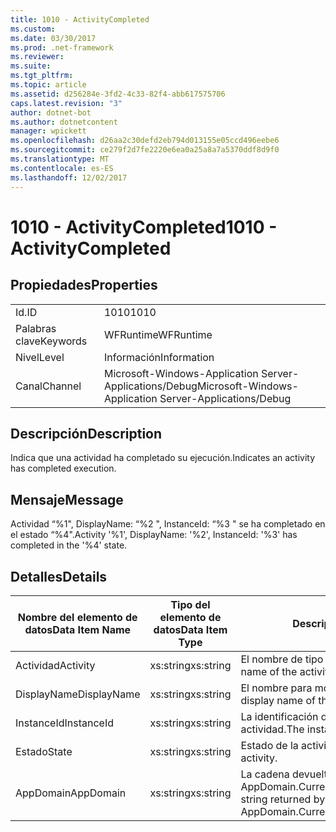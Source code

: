 ```yaml
---
title: 1010 - ActivityCompleted
ms.custom: 
ms.date: 03/30/2017
ms.prod: .net-framework
ms.reviewer: 
ms.suite: 
ms.tgt_pltfrm: 
ms.topic: article
ms.assetid: d256284e-3fd2-4c33-82f4-abb617575706
caps.latest.revision: "3"
author: dotnet-bot
ms.author: dotnetcontent
manager: wpickett
ms.openlocfilehash: d26aa2c30defd2eb794d013155e05ccd496eebe6
ms.sourcegitcommit: ce279f2d7fe2220e6ea0a25a8a7a5370ddf8d9f0
ms.translationtype: MT
ms.contentlocale: es-ES
ms.lasthandoff: 12/02/2017
---
```

# <a name="1010---activitycompleted"></a><span data-ttu-id="ea0a4-102">1010 - ActivityCompleted</span><span class="sxs-lookup"><span data-stu-id="ea0a4-102">1010 - ActivityCompleted</span></span>
## <a name="properties"></a><span data-ttu-id="ea0a4-103">Propiedades</span><span class="sxs-lookup"><span data-stu-id="ea0a4-103">Properties</span></span>  
  
|||  
|-|-|  
|<span data-ttu-id="ea0a4-104">Id.</span><span class="sxs-lookup"><span data-stu-id="ea0a4-104">ID</span></span>|<span data-ttu-id="ea0a4-105">1010</span><span class="sxs-lookup"><span data-stu-id="ea0a4-105">1010</span></span>|  
|<span data-ttu-id="ea0a4-106">Palabras clave</span><span class="sxs-lookup"><span data-stu-id="ea0a4-106">Keywords</span></span>|<span data-ttu-id="ea0a4-107">WFRuntime</span><span class="sxs-lookup"><span data-stu-id="ea0a4-107">WFRuntime</span></span>|  
|<span data-ttu-id="ea0a4-108">Nivel</span><span class="sxs-lookup"><span data-stu-id="ea0a4-108">Level</span></span>|<span data-ttu-id="ea0a4-109">Información</span><span class="sxs-lookup"><span data-stu-id="ea0a4-109">Information</span></span>|  
|<span data-ttu-id="ea0a4-110">Canal</span><span class="sxs-lookup"><span data-stu-id="ea0a4-110">Channel</span></span>|<span data-ttu-id="ea0a4-111">Microsoft-Windows-Application Server-Applications/Debug</span><span class="sxs-lookup"><span data-stu-id="ea0a4-111">Microsoft-Windows-Application Server-Applications/Debug</span></span>|  
  
## <a name="description"></a><span data-ttu-id="ea0a4-112">Descripción</span><span class="sxs-lookup"><span data-stu-id="ea0a4-112">Description</span></span>  
 <span data-ttu-id="ea0a4-113">Indica que una actividad ha completado su ejecución.</span><span class="sxs-lookup"><span data-stu-id="ea0a4-113">Indicates an activity has completed execution.</span></span>  
  
## <a name="message"></a><span data-ttu-id="ea0a4-114">Mensaje</span><span class="sxs-lookup"><span data-stu-id="ea0a4-114">Message</span></span>  
 <span data-ttu-id="ea0a4-115">Actividad “%1", DisplayName: “%2 ", InstanceId: “%3 " se ha completado en el estado “%4".</span><span class="sxs-lookup"><span data-stu-id="ea0a4-115">Activity '%1', DisplayName: '%2', InstanceId: '%3' has completed in the '%4' state.</span></span>  
  
## <a name="details"></a><span data-ttu-id="ea0a4-116">Detalles</span><span class="sxs-lookup"><span data-stu-id="ea0a4-116">Details</span></span>  
  
|<span data-ttu-id="ea0a4-117">Nombre del elemento de datos</span><span class="sxs-lookup"><span data-stu-id="ea0a4-117">Data Item Name</span></span>|<span data-ttu-id="ea0a4-118">Tipo del elemento de datos</span><span class="sxs-lookup"><span data-stu-id="ea0a4-118">Data Item Type</span></span>|<span data-ttu-id="ea0a4-119">Descripción</span><span class="sxs-lookup"><span data-stu-id="ea0a4-119">Description</span></span>|  
|--------------------|--------------------|-----------------|  
|<span data-ttu-id="ea0a4-120">Actividad</span><span class="sxs-lookup"><span data-stu-id="ea0a4-120">Activity</span></span>|<span data-ttu-id="ea0a4-121">xs:string</span><span class="sxs-lookup"><span data-stu-id="ea0a4-121">xs:string</span></span>|<span data-ttu-id="ea0a4-122">El nombre de tipo de la actividad.</span><span class="sxs-lookup"><span data-stu-id="ea0a4-122">The type name of the activity.</span></span>|  
|<span data-ttu-id="ea0a4-123">DisplayName</span><span class="sxs-lookup"><span data-stu-id="ea0a4-123">DisplayName</span></span>|<span data-ttu-id="ea0a4-124">xs:string</span><span class="sxs-lookup"><span data-stu-id="ea0a4-124">xs:string</span></span>|<span data-ttu-id="ea0a4-125">El nombre para mostrar de la actividad.</span><span class="sxs-lookup"><span data-stu-id="ea0a4-125">The display name of the activity.</span></span>|  
|<span data-ttu-id="ea0a4-126">InstanceId</span><span class="sxs-lookup"><span data-stu-id="ea0a4-126">InstanceId</span></span>|<span data-ttu-id="ea0a4-127">xs:string</span><span class="sxs-lookup"><span data-stu-id="ea0a4-127">xs:string</span></span>|<span data-ttu-id="ea0a4-128">La identificación de instancia de la actividad.</span><span class="sxs-lookup"><span data-stu-id="ea0a4-128">The instance id of the activity.</span></span>|  
|<span data-ttu-id="ea0a4-129">Estado</span><span class="sxs-lookup"><span data-stu-id="ea0a4-129">State</span></span>|<span data-ttu-id="ea0a4-130">xs:string</span><span class="sxs-lookup"><span data-stu-id="ea0a4-130">xs:string</span></span>|<span data-ttu-id="ea0a4-131">Estado de la actividad.</span><span class="sxs-lookup"><span data-stu-id="ea0a4-131">The state of the activity.</span></span>|  
|<span data-ttu-id="ea0a4-132">AppDomain</span><span class="sxs-lookup"><span data-stu-id="ea0a4-132">AppDomain</span></span>|<span data-ttu-id="ea0a4-133">xs:string</span><span class="sxs-lookup"><span data-stu-id="ea0a4-133">xs:string</span></span>|<span data-ttu-id="ea0a4-134">La cadena devuelta por AppDomain.CurrentDomain.FriendlyName.</span><span class="sxs-lookup"><span data-stu-id="ea0a4-134">The string returned by AppDomain.CurrentDomain.FriendlyName.</span></span>|

